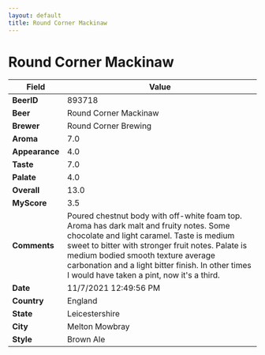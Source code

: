 ```yaml
---
layout: default
title: Round Corner Mackinaw
---
```


# Round Corner Mackinaw

| Field         | Value     |
|---------------|-----------|
| **BeerID** | 893718 |
| **Beer** | Round Corner Mackinaw |
| **Brewer** | Round Corner Brewing |
| **Aroma** | 7.0 |
| **Appearance** | 4.0 |
| **Taste** | 7.0 |
| **Palate** | 4.0 |
| **Overall** | 13.0 |
| **MyScore** | 3.5 |
| **Comments** | Poured chestnut body with off-white foam top. Aroma has dark malt and fruity notes. Some chocolate and light caramel. Taste is medium sweet to bitter with stronger fruit notes. Palate is medium bodied smooth texture average carbonation and a light bitter finish. In other times I would have taken a pint, now it's a third. |
| **Date** | 11/7/2021 12:49:56 PM |
| **Country** | England |
| **State** | Leicestershire |
| **City** | Melton Mowbray |
| **Style** | Brown Ale |

